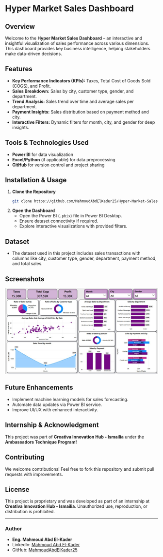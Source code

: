 # Hyper Market Sales Dashboard

## Overview
Welcome to the **Hyper Market Sales Dashboard** – an interactive and insightful visualization of sales performance across various dimensions. This dashboard provides key business intelligence, helping stakeholders make data-driven decisions.

## Features
- **Key Performance Indicators (KPIs):** Taxes, Total Cost of Goods Sold (COGS), and Profit.
- **Sales Breakdown:** Sales by city, customer type, gender, and department.
- **Trend Analysis:** Sales trend over time and average sales per department.
- **Payment Insights:** Sales distribution based on payment method and city.
- **Interactive Filters:** Dynamic filters for month, city, and gender for deep insights.

## Tools & Technologies Used
- **Power BI** for data visualization
- **Excel/Python** (if applicable) for data preprocessing
- **GitHub** for version control and project sharing

## Installation & Usage
1. **Clone the Repository**
   ```sh
   git clone https://github.com/MahmoudAbdElKader25/Hyper-Market-Sales.git
   ```
2. **Open the Dashboard**
   - Open the Power BI (`.pbix`) file in Power BI Desktop.
   - Ensure dataset connectivity if required.
   - Explore interactive visualizations with provided filters.

## Dataset
- The dataset used in this project includes sales transactions with columns like city, customer type, gender, department, payment method, and total sales.

## Screenshots
![Hyper Market Sales Dashboard](https://github.com/MahmoudAbdElkader25/Data-Analysis/blob/main/Power%20Bi%20%5BProjects%5D/Hyper%20Market%20Sales%20-%20Project%20-%20Power%20Bi/Hyper%20Market%20Sales%20Dashboard.jpg?raw=true)

## Future Enhancements
- Implement machine learning models for sales forecasting.
- Automate data updates via Power BI service.
- Improve UI/UX with enhanced interactivity.

## Internship & Acknowledgment
This project was part of **Creativa Innovation Hub - Ismailia** under the **Ambassadors Technique Program!**

## Contributing
We welcome contributions! Feel free to fork this repository and submit pull requests with improvements.

## License
This project is proprietary and was developed as part of an internship at **Creativa Innovation Hub - Ismailia**. Unauthorized use, reproduction, or distribution is prohibited.

---

### Author
- **Eng. Mahmoud Abd El-Kader**
- LinkedIn: [Mahmoud Abd El-Kader](https://www.linkedin.com/in/mahmoud-abd-el-kader-66a6a8308/)
- GitHub: [MahmoudAbdElKader25](https://github.com/MahmoudAbdElKader25)

